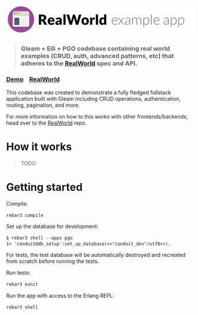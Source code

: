 # ![RealWorld Example App](logo.png)

> ### Gleam + Elli + PGO codebase containing real world examples (CRUD, auth, advanced patterns, etc) that adheres to the [RealWorld](https://github.com/gothinkster/realworld) spec and API.


### [Demo](https://github.com/gothinkster/realworld)&nbsp;&nbsp;&nbsp;&nbsp;[RealWorld](https://github.com/gothinkster/realworld)


This codebase was created to demonstrate a fully fledged fullstack application built with Gleam including CRUD operations, authentication, routing, pagination, and more.

For more information on how to this works with other frontends/backends, head over to the [RealWorld](https://github.com/gothinkster/realworld) repo.


# How it works

> TODO

# Getting started

Compile:
```sh
rebar3 compile
```

Set up the database for development:
```
$ rebar3 shell --apps pgo
1> 'conduit@db_setup':set_up_database(<<"conduit_dev"/utf8>>).
```

For tests, the test database will be automatically destroyed
and recreated from scratch before running the tests.

Run tests:
```sh
rebar3 eunit
```

Run the app with access to the Erlang REPL:
```sh
rebar3 shell
```
